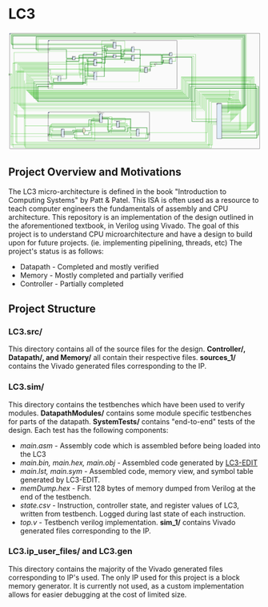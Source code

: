# LC3
![LC3](https://github.com/adolan527/LC3-RTL/blob/master/LC3.png)
## Project Overview and Motivations
The LC3 micro-architecture is defined in the book "Introduction to Computing Systems" by Patt & Patel. 
This ISA is often used as a resource to teach computer engineers the fundamentals of assembly and CPU architecture.
This repository is an implementation of the design outlined in the aforementioned textbook, in Verilog using Vivado.
The goal of this project is to understand CPU microarchitecture and have a design to build upon for future projects. (ie. implementing pipelining, threads, etc)
The project's status is as follows: 
 - Datapath - Completed and mostly verified
 - Memory - Mostly completed and partially verified
 - Controller - Partially completed

## Project Structure
### LC3.src/
This directory contains all of the source files for the design.
**Controller/, Datapath/, and Memory/** all contain their respective files.
**sources_1/** contains the Vivado generated files corresponding to the IP. 
### LC3.sim/
This directory contains the testbenches which have been used to verify modules.
**DatapathModules/** contains some module specific testbenches for parts of the datapath. 
**SystemTests/** contains "end-to-end" tests of the design. Each test has the following components:
 - *main.asm* - Assembly code which is assembled before being loaded into the LC3
 - *main.bin, main.hex, main.obj* - Assembled code generated by [LC3-EDIT](https://highered.mheducation.com/sites/0072467509/student_view0/lc-3_simulator.html)
 - *main.lst, main.sym* - Assembled code, memory view, and symbol table generated by LC3-EDIT.
 - *memDump.hex* - First 128 bytes of memory dumped from Verilog at the end of the testbench.
 - *state.csv* - Instruction, controller state, and register values of LC3, written from testbench. Logged during last state of each instruction.
 - *top.v* - Testbench verilog implementation.
**sim_1/** contains Vivado generated files corresponding to the IP.
### LC3.ip_user_files/ and LC3.gen
This directory contains the majority of the Vivado generated files corresponding to IP's used.
The only IP used for this project is a block memory generator. 
It is currently not used, as a custom implementation allows for easier debugging at the cost of limited size.


